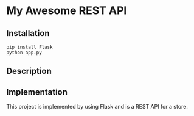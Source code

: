# My Awesome REST API

## Installation

```
pip install Flask
python app.py
```

## Description


## Implementation

This project is implemented by using Flask and is a REST API for a store.